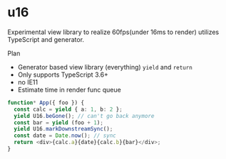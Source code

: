 # u16
Experimental view library to realize 60fps(under 16ms to render) utilizes TypeScript and generator.

Plan

* Generator based view library (everything) `yield` and `return`
* Only supports TypeScript 3.6+
* no IE11
* Estimate time in render func queue

```ts
function* App({ foo }) {
  const calc = yield { a: 1, b: 2 };
  yield U16.beGone(); // can't go back anymore
  const bar = yield (foo + 1);
  yield U16.markDownstreamSync();
  const date = Date.now(); // sync
  return <div>{calc.a}{date}{calc.b}{bar}</div>;
}
```
